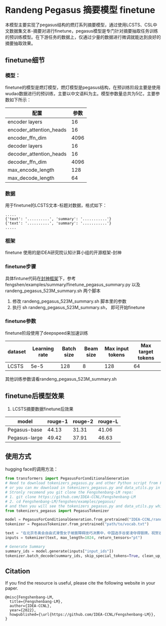# Randeng Pegasus 摘要模型 finetune

本模型主要实现了pegasus结构的燃灯系列摘要模型，通过使用LCSTS、CSL中文数据集文本-摘要对进行finetune，pegasus模型是专门针对摘要抽取任务训练的预训练模型。在下游任务的数据上，仅通过少量的数据进行微调就能达到良好的摘要抽取效果。

## finetune细节

### 模型：

finetune的模型是燃灯模型，燃灯模型是pegasus结构，在预训练阶段主要是使用wudao数据进行的预训练，主要以中文语料为主。模型参数量总共为5亿，主要参数如下所示：

| 配置 | 参数 |
| ---- | ---- |
| encoder layers | 16 |
| encoder_attention_heads | 16 |
| encoder_ffn_dim | 4096 |
| decoder layers | 16 |
| decoder_attention_heads| 16 |
| decoder_ffn_dim | 4096 |
| max_encode_length | 128 |
| max_decode_length | 64 |

### 数据

用于finetune的LCSTS文本-标题对数据，格式如下：
```
.....
{'text': '..........', 'summary': '...........'}
{'text': '..........', 'summary': '...........'}
.....
```

### 框架

finetune 使用的是IDEA研究院认知计算小组的开源框架-封神

### finetune步骤

具体fintune代码在[封神框架](https://github.com/IDEA-CCNL/Fengshenbang-LM/tree/hf-ds)下，参考fengshen/examples/summary/finetune_pegasus_summary.py 以及 randeng_pegasus_523M_summary.sh 两个脚本

1. 修改 randeng_pegasus_523M_summary.sh 脚本里的参数
2. 执行 sh randeng_pegasus_523M_summary.sh， 即可开始finetune


### finetune参数

finetune阶段使用了deepspeed来加速训练

| dataset | Learning rate | Batch size | Beam size |  Max input tokens | Max target tokens |
| ---- | ---- | ---- | ---- | ---- | ---- |
| LCSTS | 5e-5 | 128 | 8 | 128 | 64 |

其他训练参数请看randeng_pegasus_523M_summary.sh


## finetune后模型效果

1. LCSTS摘要数据finetune后效果

| model | rouge-1 | rouge-2 | rouge-L |
| ---- | ---- | ---- | ---- |
| Pegasus-base  | 44.13 | 31.31 | 41.06 | 
| Pegasus-large | 49.42 | 37.91 | 46.63 |


## 使用方式

hugging face的调用方法：
```python
from transformers import PegasusForConditionalGeneration
# Need to download tokenizers_pegasus.py and other Python script from Fengshenbang-LM github repo in advance,
# or you can mv download in tokenizers_pegasus.py and data_utils.py in https://huggingface.co/IDEA-CCNL/Randeng_Pegasus_238M_Summary/tree/main
# Stronly recomend you git clone the Fengshenbang-LM repo:
# 1. git clone https://github.com/IDEA-CCNL/Fengshenbang-LM
# 2. cd Fengshenbang-LM/fengshen/examples/pegasus/
# and then you will see the tokenizers_pegasus.py and data_utils.py which are needed by pegasus model
from tokenizers_pegasus import PegasusTokenizer

model = PegasusForConditionalGeneration.from_pretrained("IDEA-CCNL/randeng_pegasus_238M_summary")
tokenizer = PegasusTokenizer.from_pretrained("path/to/vocab.txt")

text = "在北京冬奥会自由式滑雪女子坡面障碍技巧决赛中，中国选手谷爱凌夺得银牌。祝贺谷爱凌！今天上午，自由式滑雪女子坡面障碍技巧决赛举行。决赛分三轮进行，取选手最佳成绩排名决出奖牌。第一跳，中国选手谷爱凌获得69.90分。在12位选手中排名第三。完成动作后，谷爱凌又扮了个鬼脸，甚是可爱。第二轮中，谷爱凌在道具区第三个障碍处失误，落地时摔倒。获得16.98分。网友：摔倒了也没关系，继续加油！在第二跳失误摔倒的情况下，谷爱凌顶住压力，第三跳稳稳发挥，流畅落地！获得86.23分！此轮比赛，共12位选手参赛，谷爱凌第10位出场。网友：看比赛时我比谷爱凌紧张，加油！"
inputs = tokenizer(text, max_length=1024, return_tensors="pt")

# Generate Summary
summary_ids = model.generate(inputs["input_ids"])
tokenizer.batch_decode(summary_ids, skip_special_tokens=True, clean_up_tokenization_spaces=False)[0]


```

## Citation
If you find the resource is useful, please cite the following website in your paper.
```
@misc{Fengshenbang-LM,
  title={Fengshenbang-LM},
  author={IDEA-CCNL},
  year={2022},
  howpublished={\url{https://github.com/IDEA-CCNL/Fengshenbang-LM}},
}
```